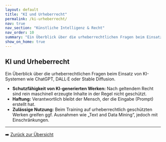 ```yaml
---
layout: default
title: "KI und Urheberrecht"
permalink: /ki-urheberrecht/
nav: true
nav_section: "Künstliche Intelligenz & Recht"
nav_order: 10
summary: "Ein Überblick über die urheberrechtlichen Fragen beim Einsatz von KI-Systemen."
show_on_home: true
---
```


## KI und Urheberrecht

Ein Überblick über die urheberrechtlichen Fragen beim Einsatz von KI-Systemen wie ChatGPT, DALL·E oder Stable Diffusion.  

- **Schutzfähigkeit von KI-generierten Werken:** Nach geltendem Recht sind rein maschinell erzeugte Inhalte in der Regel nicht geschützt.  
- **Haftung:** Verantwortlich bleibt der Mensch, der die Eingabe (Prompt) erstellt hat.  
- **Zulässige Nutzung:** Beim Training auf urheberrechtlich geschützten Werken greifen ggf. Ausnahmen wie „Text and Data Mining“, jedoch mit Einschränkungen.

---

➡️ [Zurück zur Übersicht](/)